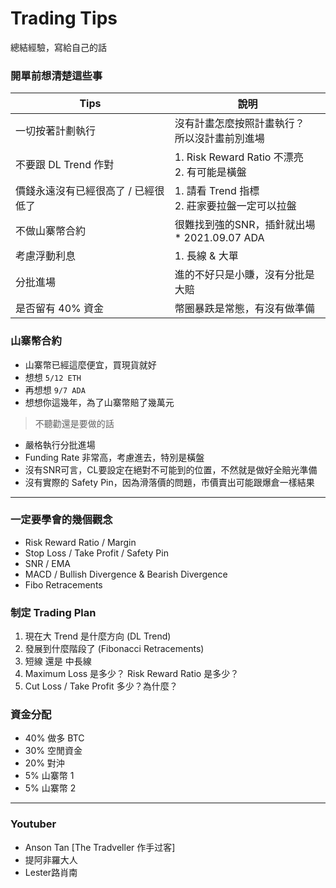 # Trading Tips
總結經驗，寫給自己的話

### 開單前想清楚這些事
|Tips|說明|
|---|---|
|一切按著計劃執行|沒有計畫怎麼按照計畫執行？<br>所以沒計畫前別進場|
|不要跟 DL Trend 作對|1. Risk Reward Ratio 不漂亮<br>2. 有可能是橫盤|
|價錢永遠沒有已經很高了 / 已經很低了|1. 請看 Trend 指標<br>2. 莊家要拉盤一定可以拉盤|
|不做山寨幣合約|很難找到強的SNR，插針就出場<br>* 2021.09.07 ADA|
|考慮浮動利息|1. 長線 & 大單|
|分批進場|進的不好只是小賺，沒有分批是大賠|
|是否留有 40% 資金|幣圈暴跌是常態，有沒有做準備|

### 山寨幣合約
* 山寨幣已經這麼便宜，買現貨就好
* 想想 `5/12 ETH`
* 再想想 `9/7 ADA`
* 想想你這幾年，為了山寨幣賠了幾萬元
> 不聽勸還是要做的話
* 嚴格執行分批進場
* Funding Rate 非常高，考慮進去，特別是橫盤
* 沒有SNR可言，CL要設定在絕對不可能到的位置，不然就是做好全賠光準備
* 沒有實際的 Safety Pin，因為滑落價的問題，市價賣出可能跟爆倉一樣結果

---

### 一定要學會的幾個觀念
* Risk Reward Ratio / Margin
* Stop Loss / Take Profit / Safety Pin
* SNR / EMA
* MACD / Bullish Divergence & Bearish Divergence
* Fibo Retracements

### 制定 Trading Plan
1. 現在大 Trend 是什麼方向 (DL Trend)
2. 發展到什麼階段了 (Fibonacci Retracements)
3. 短線 還是 中長線
4. Maximum Loss 是多少？ Risk Reward Ratio 是多少？
5. Cut Loss / Take Profit 多少？為什麼？

### 資金分配
* 40% 做多 BTC
* 30% 空閒資金
* 20% 對沖
* 5% 山寨幣 1
* 5% 山寨幣 2

---

### Youtuber
* Anson Tan [The Tradveller 作手过客]
* 提阿非羅大人
* Lester路肖南
